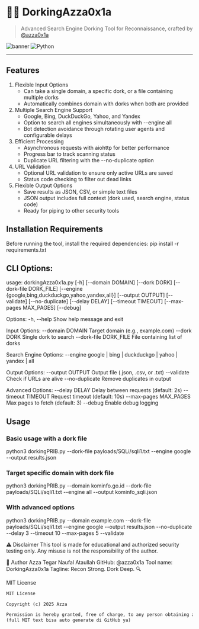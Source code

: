 # 🕵️‍♂️ DorkingAzza0x1a

> Advanced Search Engine Dorking Tool for Reconnaissance, crafted by [@azza0x1a](https://github.com/azza0x1a)

![banner](https://img.shields.io/badge/DorkingAzza0x1a-Active-blueviolet?style=for-the-badge) ![Python](https://img.shields.io/badge/Python-3.10+-green?style=for-the-badge)

---

## Features

1. Flexible Input Options
   - Can take a single domain, a specific dork, or a file containing multiple dorks
   - Automatically combines domain with dorks when both are provided
2. Multiple Search Engine Support
   - Google, Bing, DuckDuckGo, Yahoo, and Yandex
   - Option to search all engines simultaneously with --engine all
   - Bot detection avoidance through rotating user agents and configurable delays
3. Efficient Processing
   - Asynchronous requests with aiohttp for better performance
   - Progress bar to track scanning status
   - Duplicate URL filtering with the --no-duplicate option
4. URL Validation
   - Optional URL validation to ensure only active URLs are saved
   - Status code checking to filter out dead links
5. Flexible Output Options
   - Save results as JSON, CSV, or simple text files
   - JSON output includes full context (dork used, search engine, status code)
   - Ready for piping to other security tools

## Installation Requirements

Before running the tool, install the required dependencies:
pip install -r requirements.txt

## CLI Options:

usage: dorkingAzza0x1a.py [-h] [--domain DOMAIN] [--dork DORK] [--dork-file DORK_FILE]
[--engine {google,bing,duckduckgo,yahoo,yandex,all}]
[--output OUTPUT] [--validate] [--no-duplicate]
[--delay DELAY] [--timeout TIMEOUT]
[--max-pages MAX_PAGES] [--debug]

Options:
-h, --help Show help message and exit

Input Options:
--domain DOMAIN Target domain (e.g., example.com)
--dork DORK Single dork to search
--dork-file DORK_FILE File containing list of dorks

Search Engine Options:
--engine google | bing | duckduckgo | yahoo | yandex | all

Output Options:
--output OUTPUT Output file (.json, .csv, or .txt)
--validate Check if URLs are alive
--no-duplicate Remove duplicates in output

Advanced Options:
--delay DELAY Delay between requests (default: 2s)
--timeout TIMEOUT Request timeout (default: 10s)
--max-pages MAX_PAGES Max pages to fetch (default: 3)
--debug Enable debug logging

## Usage

### Basic usage with a dork file
python3 dorkingPRIB.py --dork-file payloads/SQLi/sqli1.txt --engine google --output results.json
### Target specific domain with dork file
python3 dorkingPRIB.py --domain kominfo.go.id --dork-file payloads/SQLi/sqli1.txt --engine all --output kominfo_sqli.json
### With advanced options
python3 dorkingPRIB.py --domain example.com --dork-file payloads/SQLi/sqli1.txt --engine google --output results.json --no-duplicate --delay 3 --timeout 10 --max-pages 5 --validate

⚠️ Disclaimer
This tool is made for educational and authorized security testing only. Any misuse is not the responsibility of the author.

👑 Author
Azza Tegar Naufal Ataullah
GitHub: @azza0x1a
Tool name: DorkingAzza0x1a
Tagline: Recon Strong. Dork Deep. 🔍

MIT License

```txt
MIT License

Copyright (c) 2025 Azza

Permission is hereby granted, free of charge, to any person obtaining a copy...
(full MIT text bisa auto generate di GitHub ya)
```
